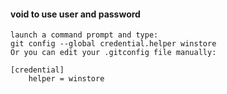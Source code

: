 #### void to use user and password

```
launch a command prompt and type:
git config --global credential.helper winstore
Or you can edit your .gitconfig file manually:

[credential]
    helper = winstore
```



